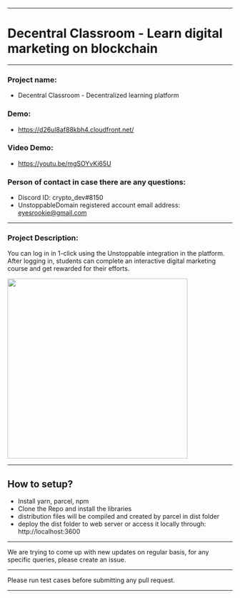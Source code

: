 *****************************************************************************

# Decentral Classroom - Learn digital marketing on blockchain

*****************************************************************************

### Project name: 
- Decentral Classroom - Decentralized learning platform

### Demo:
- https://d26ul8af88kbh4.cloudfront.net/

### Video Demo:
- https://youtu.be/mgSOYvKi65U

### Person of contact in case there are any questions:
- Discord ID: crypto_dev#8150
- UnstoppableDomain registered account email address: eyesrookie@gmail.com

---------------------
### Project Description:

You can log in in 1-click using the Unstoppable integration in the platform. After logging in, students can complete an interactive digital marketing course and get rewarded for their efforts.

<img width="403" align="center" src="https://i.postimg.cc/gjKHc8k8/Decentral-Classroom-Banner.gif">

*****************************************************************************

## How to setup?

- Install yarn, parcel, npm
- Clone the Repo and install the libraries
- distribution files will be compiled and created by parcel in dist folder
- deploy the dist folder to web server or access it locally through: http://localhost:3600

*****************************************************************************

We are trying to come up with new updates on regular basis, for any specific queries, please create an issue.

*****************************************************************************

Please run test cases before submitting any pull request.

*****************************************************************************
